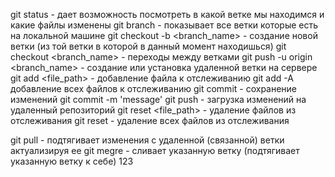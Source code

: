 git status - дает возможность посмотреть в какой ветке мы находимся и какие файлы изменены
git branch - показывает все ветки которые есть на локальной машине
git checkout -b <branch_name>  - создание новой ветки (из той ветки в которой в данный момент находишься)
git checkout <branch_name> - переходы между ветками
git push -u origin <branch_name> - создание или установка удаленной ветки на сервере
git add <file_path> - добавление файла к отслеживанию 
git add -A добавление всех файлов к отслеживанию
git commit - сохранение изменений
git commit -m 'message'
git push - загрузка изменений на удаленный репозиторий
git reset <file_path> - удаление файлов из отслеживания
git reset  - удаление всех файлов из отслеживания

git pull - подтягивает изменения с удаленной (связанной) ветки актуализируя ее
git megre <merged branch name> - сливает указанную ветку (подтягивает указанную ветку к себе)
123